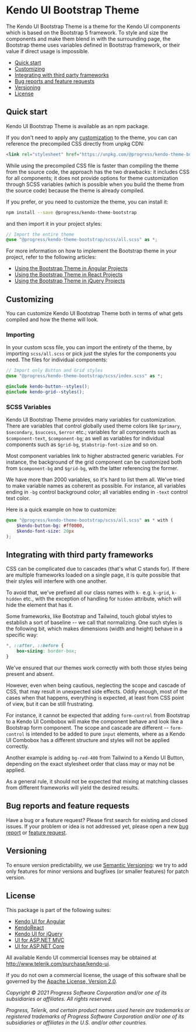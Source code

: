 # Kendo UI Bootstrap Theme

The Kendo UI Bootstrap Theme is a theme for the Kendo UI components which is based on the Bootstrap 5 framework. To style and size the components and make them blend in with the surrounding page, the Bootstrap theme uses variables defined in Bootstrap framework, or their value if direct usage is impossible.

* [Quick start](#quick-start)
* [Customizing](#customizing)
* [Integrating with third party frameworks](#integrating-with-third-party-frameworks)
* [Bug reports and feature requests](#bug-reports-and-feature-requests)
* [Versioning](#versioning)
* [License](#license)

## Quick start

Kendo UI Bootstrap Theme is available as an npm package.

If you don't need to apply any [customization](#customizing) to the theme, you can can reference the precompiled CSS directly from unpkg CDN:

```html
<link rel="stylesheet" href="https://unpkg.com/@progress/kendo-theme-bootstrap/dist/all.css" />
```

While using the precompiled CSS file is faster than compiling the theme from the source code, the approach has the two drawbacks: it includes CSS for all components; it does not provide options for theme customization through SCSS variables (which is possible when you build the theme from the source code) because the theme is already compiled.

If you prefer, or you need to customize the theme, you can install it:

```sh
npm install --save @progress/kendo-theme-bootstrap
```

and then import it in your project styles:

```scss
// Import the entire theme
@use "@progress/kendo-theme-bootstrap/scss/all.scss" as *;
```

For more information on how to implement the Bootstrap theme in your project, refer to the following articles:

* [Using the Bootstrap Theme in Angular Projects](https://www.telerik.com/kendo-angular-ui/components/styling/theme-bootstrap/)
* [Using the Bootstrap Theme in React Projects](https://www.telerik.com/kendo-react-ui/components/styling/theme-bootstrap/)
* [Using the Bootstrap Theme in jQuery Projects](http://docs.telerik.com/kendo-ui/styles-and-layout/sass-themes)

## Customizing

You can customize Kendo UI Bootstrap Theme both in terms of what gets compiled and how the theme will look.

### Importing

In your custom scss file, you can import the entirety of the theme, by importing `scss/all.scss` or pick just the styles for the components you need. The files for individual components:

```scss
// Import only Button and Grid styles
@use "@progress/kendo-theme-bootstrap/scss/index.scss" as *;

@include kendo-button--styles();
@include kendo-grid--styles();
```

### SCSS Variables

Kendo UI Bootstrap Theme provides many variables for customization. There are variables that control globally used theme colors like `$primary`, `$secondary`, `$success`, `$error` etc.; variables for all components such as `$component-text`, `$component-bg`; as well as variables for individual components such as `$grid-bg`, `$tabstrip-font-size` and so on.

Most component variables link to higher abstracted generic variables. For instance, the background of the grid component can be customized both from `$component-bg` and `$grid-bg`, with the latter referencing the former.

We have more than 2000 variables, so it's hard to list them all. We've tried to make variable names as coherent as possible. For instance, all variables ending in `-bg` control background color; all variables ending in `-text` control text color.

Here is a quick example on how to customize:

```scss
@use "@progress/kendo-theme-bootstrap/scss/all.scss" as * with (
    $kendo-button-bg: #ff0000,
    $kendo-font-size: 20px
);
```

## Integrating with third party frameworks

CSS can be complicated due to cascades (that's what C stands for). If there are multiple frameworks loaded on a single page, it is quite possible that their styles will interfere with one another.

To avoid that, we've prefixed all our class names with `k-` e.g. `k-grid`, `k-hidden` etc., with the exception of handling for `hidden` attribute, which will hide the element that has it.

Some frameworks, like Bootstrap and Tailwind, touch global styles to establish a sort of baseline -- we call that normalizing. One such styles is the following bit, which makes dimensions (width and height) behave in a specific way:

```css
*, ::after, ::before {
    box-sizing: border-box;
}
```

We've ensured that our themes work correctly with both those styles being present and absent.

However, even when being cautious, neglecting the scope and cascade of CSS, that may result in unexpected side effects. Oddly enough, most of the cases when that happens, everything is expected, at least from CSS point of view, but it can be still frustrating.

For instance, it cannot be expected that adding `form-control` from Bootstrap to a Kendo UI Combobox will make the component behave and look like a Bootstrap form component. The scope and cascade are different -- `form-control` is intended to be added to pure `input` elements, where as a Kendo UI Combobox has a different structure and styles will not be applied correctly.

Another example is adding `bg-red-400` from Tailwind to a Kendo UI Button, depending on the exact stylesheet order that class may or may not be applied.

As a general rule, it should not be expected that mixing at matching classes from different frameworks will yield the desired results.

## Bug reports and feature requests

Have a bug or a feature request? Please first search for existing and closed issues. If your problem or idea is not addressed yet, please open a new [bug report](https://github.com/telerik/kendo-themes/issues/new?labels=bug,T:Bootstrap&template=bug_report.md) or [feature request](https://github.com/telerik/kendo-themes/issues/new?labels=Enhancement,T:Bootstrap&template=feature_request.md).

## Versioning

To ensure version predictability, we use [Semantic Versioning](https://semver.org/): we try to add only features for minor versions and bugfixes (or smaller features) for patch version.

## License

This package is part of the following suites:

* [Kendo UI for Angular](http://www.telerik.com/kendo-angular-ui/)
* [KendoReact](http://www.telerik.com/kendo-react-ui/)
* [Kendo UI for jQuery](http://www.telerik.com/kendo-ui)
* [UI for ASP.NET MVC](http://www.telerik.com/aspnet-mvc)
* [UI for ASP.NET Core](http://www.telerik.com/aspnet-core-ui)

All available Kendo UI commercial licenses may be obtained at http://www.telerik.com/purchase/kendo-ui.

If you do not own a commercial license, the usage of this software shall be governed by the [Apache License, Version 2.0](http://www.apache.org/licenses/LICENSE-2.0).

*Copyright © 2021 Progress Software Corporation and/or one of its subsidiaries or affiliates. All rights reserved.*

*Progress, Telerik, and certain product names used herein are trademarks or registered trademarks of Progress Software Corporation and/or one of its subsidiaries or affiliates in the U.S. and/or other countries.*

